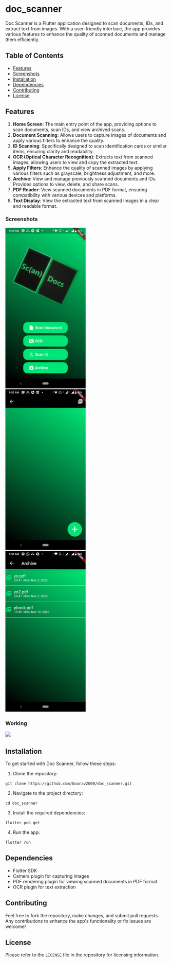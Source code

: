 # doc_scanner
Doc Scanner is a Flutter application designed to scan documents, IDs, and extract text from images. With a user-friendly interface, the app provides various features to enhance the quality of scanned documents and manage them efficiently.

## Table of Contents

- [Features](#features)
- [Screenshots](#screenshots)
- [Installation](#installation)
- [Dependencies](#dependencies)
- [Contributing](#contributing)
- [License](#license)

## Features

1. **Home Screen**: The main entry point of the app, providing options to scan documents, scan IDs, and view archived scans.
2. **Document Scanning**: Allows users to capture images of documents and apply various filters to enhance the quality.
3. **ID Scanning**: Specifically designed to scan identification cards or similar items, ensuring clarity and readability.
4. **OCR (Optical Character Recognition)**: Extracts text from scanned images, allowing users to view and copy the extracted text.
5. **Apply Filters**: Enhance the quality of scanned images by applying various filters such as grayscale, brightness adjustment, and more.
6. **Archive**: View and manage previously scanned documents and IDs. Provides options to view, delete, and share scans.
7. **PDF Reader**: View scanned documents in PDF format, ensuring compatibility with various devices and platforms.
8. **Text Display**: View the extracted text from scanned images in a clear and readable format.

### Screenshots
<p float="left">
<img src="https://github.com/Gourav2000/doc_scanner/blob/master/Screenshots/ss1.jpeg?raw=true" height="500em" /> &nbsp;
<img src="https://github.com/Gourav2000/doc_scanner/blob/master/Screenshots/ss2.jpeg?raw=true" height="500em" /> &nbsp;
<img src="https://github.com/Gourav2000/doc_scanner/blob/master/Screenshots/ss3.jpeg?raw=true" height="500em" />
</p>


### Working
<img src="https://github.com/Gourav2000/doc_scanner/blob/master/Screenshots/working.gif?raw=true" height="500em" />

## Installation

To get started with Doc Scanner, follow these steps:

1. Clone the repository:
```
git clone https://github.com/Gourav2000/doc_scanner.git
```
2. Navigate to the project directory:
```
cd doc_scanner
```
3. Install the required dependencies:
```
flutter pub get
```
4. Run the app:
```
flutter run
```

## Dependencies

- Flutter SDK
- Camera plugin for capturing images
- PDF rendering plugin for viewing scanned documents in PDF format
- OCR plugin for text extraction

## Contributing

Feel free to fork the repository, make changes, and submit pull requests. Any contributions to enhance the app's functionality or fix issues are welcome!

## License

Please refer to the `LICENSE` file in the repository for licensing information.

